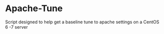 # Apache-Tune
Script designed to help get a baseline tune to apache settings on a CentOS 6 -7 server
